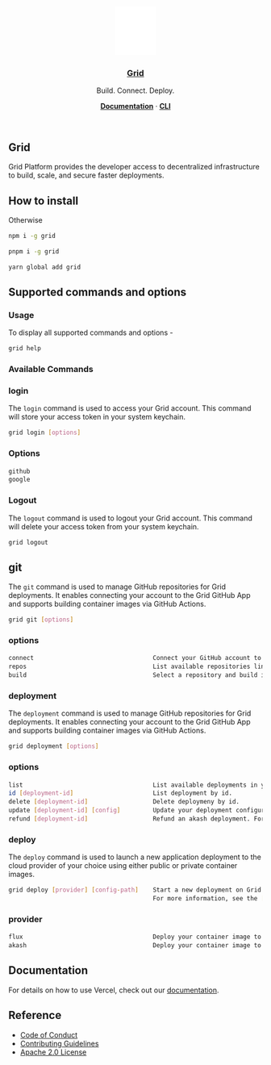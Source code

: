 <p align="center">
  <a href="https://ongrid.run">
    <img src="src/public/grid-logo.png" height="96">
    <h3 align="center">Grid</h3>
  </a>
</p>

<p align="center">
  Build. Connect. Deploy.
</p>

<p align="center">
  <a href="https://documentation.ongrid.run"><strong>Documentation</strong></a> ·
  <a href="https://documentation.ongrid.run/build-deploy/grid-cli"><strong>CLI</strong></a>
</p>
<br/>

## Grid

Grid Platform provides the developer access to decentralized infrastructure to build, scale, and secure faster deployments.

## How to install

Otherwise

```bash
npm i -g grid
```
```bash
pnpm i -g grid
```
```bash
yarn global add grid
```
## Supported commands and options

### Usage

To display all supported commands and options -

```bash
grid help
```

### Available Commands


### login
The `login` command is used to access your Grid account. This command will store your access token in your system keychain.
```bash
grid login [options]
```                        
### Options
```bash
github
google
```  
### Logout
The `logout` command is used to logout your Grid account. This command will delete your access token from your system keychain.
```bash
grid logout 
```  
## git
The `git` command is used to manage GitHub repositories for Grid deployments. It enables connecting your account to the Grid GitHub App and supports building container images via GitHub Actions.
```bash                                 
grid git [options]
```

### options
```bash
connect                                 Connect your GitHub account to the Grid GitHub App.
repos                                   List available repositories linked to your account.
build                                   Select a repository and build it into a runnable container image.
```

### deployment
The `deployment` command is used to manage GitHub repositories for Grid deployments. It enables connecting your account to the Grid GitHub App and supports building container images via GitHub Actions.
```bash                                 
grid deployment [options]
```
### options
```bash
list                                    List available deployments in your account.
id [deployment-id]                      List deployment by id.
delete [deployment-id]                  Delete deploymeny by id.
update [deployment-id] [config]         Update your deployment configuration
refund [deployment-id]                  Refund an akash deployment. For more information [documentation](https://documentation.ongrid.run/build-deploy/payments/akash)  
```

### deploy
The `deploy` command is used to launch a new application deployment to the cloud provider of your choice using either public or private container images.
```bash                            
grid deploy [provider] [config-path]    Start a new deployment on Grid.  
                                        For more information, see the [documentation](https://documentation.ongrid.run/build-deploy/grid-cli/commands/deploy). 
```
### provider
```bash
flux                                    Deploy your container image to Flux.             
akash                                   Deploy your container image to Akash.
```



## Documentation

For details on how to use Vercel, check out our [documentation](https://documentation.ongrid.run).



## Reference

- [Code of Conduct](./.github/CODE_OF_CONDUCT.md)
- [Contributing Guidelines](./.github/CONTRIBUTING.md)
- [Apache 2.0 License](./LICENSE)
